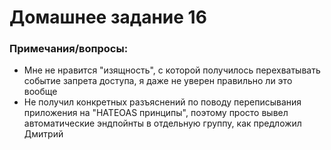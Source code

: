 # Домашнее задание 16

### Примечания/вопросы:

- Мне не нравится "изящность", с которой получилось перехватывать событие запрета доступа, я даже не уверен правильно ли это вообще
- Не получил конкретных разъяснений по поводу переписывания приложения на "HATEOAS принципы", поэтому просто вывел автоматические эндпойнты в отдельную группу, как предложил Дмитрий